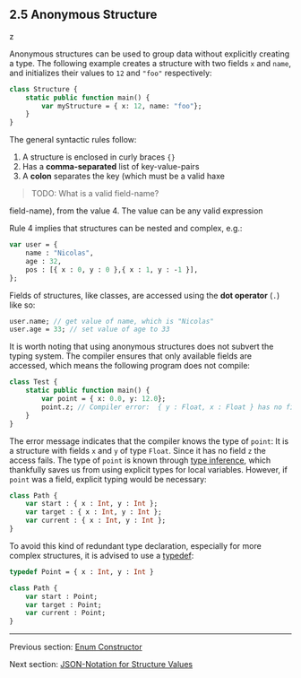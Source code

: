 ## 2.5 Anonymous Structure

z


Anonymous structures can be used to group data without explicitly creating a type. The following example creates a structure with two fields `x` and `name`, and initializes their values to `12` and `"foo"` respectively:

```haxe
class Structure {
	static public function main() {
		var myStructure = { x: 12, name: "foo"};
	}
}
```
The general syntactic rules follow:



1. A structure is enclosed in curly braces `{}` 
2. Has a **comma-separated** list of key-value-pairs
3. A **colon** separates the key (which must be a valid haxe 
>TODO: What is a valid field-name?

 field-name), from the value
4. The value can be any valid expression


Rule 4 implies that structures can be nested and complex, e.g.:

```haxe
var user = {
    name : "Nicolas",
    age : 32,
    pos : [{ x : 0, y : 0 },{ x : 1, y : -1 }],
};
```
Fields of structures, like classes, are accessed using the **dot operator** (`.`) like so:

```haxe
user.name; // get value of name, which is "Nicolas"
user.age = 33; // set value of age to 33
```
It is worth noting that using anonymous structures does not subvert the typing system. The compiler ensures that only available fields are accessed, which means the following program does not compile:

```haxe
class Test {
	static public function main() {
		var point = { x: 0.0, y: 12.0};
		point.z; // Compiler error:  { y : Float, x : Float } has no field z
	}
}
```
The error message indicates that the compiler knows the type of `point`: It is a structure with fields `x` and `y` of type `Float`. Since it has no field `z` the access fails.
The type of `point` is known through [type inference](3.6-Type_Inference.md), which thankfully saves us from using explicit types for local variables. However, if `point` was a field, explicit typing would be necessary:

```haxe
class Path {
    var start : { x : Int, y : Int };
    var target : { x : Int, y : Int };
    var current : { x : Int, y : Int };
}
```
To avoid this kind of redundant type declaration, especially for more complex structures, it is advised to use a [typedef](3.1-Typedef.md):

```haxe
typedef Point = { x : Int, y : Int }

class Path {
    var start : Point;
    var target : Point;
    var current : Point;
}
```

---

Previous section: [Enum Constructor](2.4.1-Enum_Constructor.md)

Next section: [JSON-Notation for Structure Values](2.5.1-JSON-Notation_for_Structure_Values.md)
